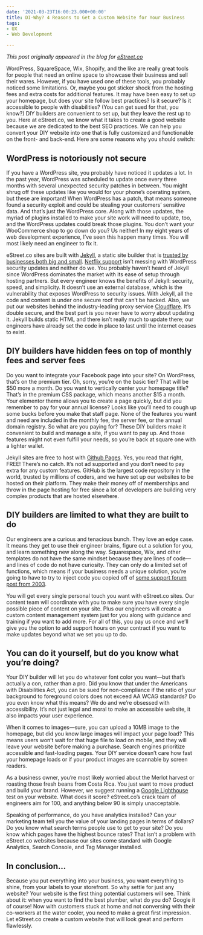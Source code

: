 ```yaml
---
date: '2021-03-23T16:00:23.000+00:00'
title: DI-Why? 4 Reasons to Get a Custom Website for Your Business
tags:
- UX
- Web Development

---
```

_This post originally appeared in the blog for [eStreet.co](https://estreet.co/blog/di-why-4-reasons-to-get-a-custom-website-for-your-business/)_

WordPress, SquareSpace, Wix, Shopify, and the like are really great tools for people that need an online space to showcase their business and sell their wares. However, if you have used one of these tools, you probably noticed some limitations. Or, maybe you got sticker shock from the hosting fees and extra costs for additional features. It may have been easy to set up your homepage, but does your site follow best practices? Is it secure? Is it accessible to people with disabilities? (You can get sued for that, you know?) DIY builders are convenient to set up, but they leave the rest up to you. Here at eStreet.co, we know what it takes to create a good website because we are dedicated to the best SEO practices. We can help you convert your DIY website into one that is fully customized and functionable on the front- and back-end. Here are some reasons why you should switch:

## WordPress is notoriously not secure

If you have a WordPress site, you probably have noticed it updates a lot. In the past year, WordPress was scheduled to update once every three months with several unexpected security patches in between. You might shrug off these updates like you would for your phone’s operating system, but these are important! When WordPress has a patch, that means someone found a security exploit and could be stealing your customers’ sensitive data. And that’s just the WordPress core. Along with those updates, the myriad of plugins installed to make your site work will need to update, too, and the WordPress updates could break those plugins. You don’t want your WooCommerce shop to go down do you? Us neither! In my eight years of web development experience, I’ve seen this happen many times. You will most likely need an engineer to fix it.

eStreet.co sites are built with [Jekyll](https://jekyllrb.com/), a static site builder that is [trusted by businesses both big and small](https://jekyllrb.com/showcase/). [Netflix support](https://devices.netflix.com/en/) isn’t messing with WordPress security updates and neither do we. You probably haven’t heard of Jekyll since WordPress dominates the market with its ease of setup through hosting partners. But every engineer knows the benefits of Jekyll: security, speed, and simplicity. It doesn’t use an external database, which is the vulnerability that exposes WordPress to security issues. With Jekyll, all the code and content is under one secure roof that can’t be hacked. Also, we put our websites behind the industry-leading proxy service [Cloudflare](https://www.cloudflare.com/). It’s double secure, and the best part is you never have to worry about updating it. Jekyll builds static HTML and there isn’t really much to update there; our engineers have already set the code in place to last until the internet ceases to exist.

## DIY builders have hidden fees on top of monthly fees and server fees

Do you want to integrate your Facebook page into your site? On WordPress, that’s on the premium tier. Oh, sorry, you’re on the basic tier? That will be $50 more a month. Do you want to vertically center your homepage title? That’s in the premium CSS package, which means another $15 a month. Your elementor theme allows you to create a page quickly, but did you remember to pay for your annual license? Looks like you’ll need to cough up some bucks before you make that staff page. None of the features you want and need are included in the monthly fee, the server fee, or the annual domain registry. So what are you paying for? These DIY builders make it convenient to build and manage a site, if you want to pay up. And those features might not even fulfill your needs, so you’re back at square one with a lighter wallet.

Jekyll sites are free to host with [Github Pages](https://pages.github.com/). Yes, you read that right, FREE! There’s no catch. It’s not ad supported and you don’t need to pay extra for any custom features. GitHub is the largest code repository in the world, trusted by millions of coders, and we have set up our websites to be hosted on their platform. They make their money off of memberships and throw in the page hosting for free since a lot of developers are building very complex products that are hosted elsewhere.

## DIY builders are limited to what they are built to do

Our engineers are a curious and tenacious bunch. They love an edge case. It means they get to use their engineer brains, figure out a solution for you, and learn something new along the way. Squarespace, Wix, and other templates do not have the same mindset because they are lines of code—and lines of code do not have curiosity. They can only do a limited set of functions, which means if your business needs a unique solution, you’re going to have to try to inject code you copied off of [some support forum post from 2003](https://imgs.xkcd.com/comics/wisdom_of_the_ancients.png).

You will get every single personal touch you want with eStreet.co sites. Our content team will coordinate with you to make sure you have every single possible piece of content on your site. Plus our engineers will create a custom content management system just for you along with guidance and training if you want to add more. For all of this, you pay us once and we’ll give you the option to add support hours on your contract if you want to make updates beyond what we set you up to do.

## You can do it yourself, but do you know what you’re doing?

Your DIY builder will let you do whatever font color you want—but that’s actually a con, rather than a pro. Did you know that under the Americans with Disabilities Act, you can be sued for non-compliance if the ratio of your background to foreground colors does not exceed AA WCAG standards? Do you even know what this means? We do and we’re obsessed with accessibility. It’s not just legal and moral to make an accessible website, it also impacts your user experience.

When it comes to images—sure, you can upload a 10MB image to the homepage, but did you know large images will impact your page load? This means users won’t wait for that huge file to load on mobile, and they will leave your website before making a purchase. Search engines prioritize accessible and fast-loading pages. Your DIY service doesn’t care how fast your homepage loads or if your product images are scannable by screen readers.

As a business owner, you’re most likely worried about the Merlot harvest or roasting those fresh beans from Costa Rica. You just want to move product and build your brand. However, we suggest running a [Google Lighthouse](https://developers.google.com/web/tools/lighthouse) test on your website. What does it score? eStreet.co’s crack team of engineers aim for 100, and anything below 90 is simply unacceptable.

Speaking of performance, do you have analytics installed? Can your marketing team tell you the value of your landing pages in terms of dollars? Do you know what search terms people use to get to your site? Do you know which pages have the highest bounce rates? That isn’t a problem with eStreet.co websites because our sites come standard with Google Analytics, Search Console, and Tag Manager installed.

## In conclusion...

Because you put everything into your business, you want everything to shine, from your labels to your storefront. So why settle for just any website? Your website is the first thing potential customers will see. Think about it: when you want to find the best plumber, what do you do? Google it of course! Now with customers stuck at home and not conversing with their co-workers at the water cooler, you need to make a great first impression. Let eStreet.co create a custom website that will look great and perform flawlessly.
